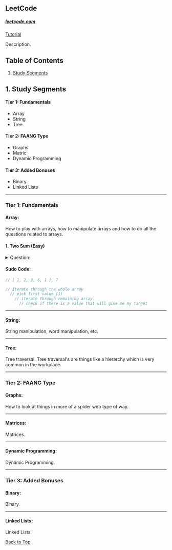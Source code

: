 ## LeetCode

##### [leetcode.com](https://leetcode.com)

[Tutorial](https://www.youtube.com/watch?v=pblq-fj137A)

Description.

## Table of Contents

1. [Study Segments](#1-Study-Segments)

## 1. Study Segments

#### Tier 1: Fundamentals
* Array
* String
* Tree

#### Tier 2: FAANG Type
* Graphs
* Matric
* Dynamic Programming

#### Tier 3: Added Bonuses
* Binary
* Linked Lists

---

### Tier 1: Fundamentals

#### Array:

How to play with arrays, how to manipulate arrays and how to do all the questions related to arrays.

#### 1. Two Sum (Easy)

<!-- Question -->
<details closed>
<summary>Question:</summary>
<br>
Given an array of integers `nums` and an integer `target`, return indices of the two numbers such that they add up to target.

You may assume that each input would have exactly one solution, and you may not use the same element twice.

You can return the answer in any order.
</details>

#### Sudo Code:
```js
// [ 1, 2, 3, 6, 1 ], 7

// Iterate through the whole array
  // pick first value (1)
    // iterate through remaining array
      // check if there is a value that will give me my target
```

---

#### String:

String manipulation, word manipulation, etc.

---

#### Tree:

Tree traversal. Tree traversal's are things like a hierarchy which is very common in the workplace.

---

### Tier 2: FAANG Type

#### Graphs:

How to look at things in more of a spider web type of way.

---

#### Matrices:

Matrices.

---

#### Dynamic Programming:

Dynamic Programming.

---

### Tier 3: Added Bonuses

#### Binary:

Binary.

---

#### Linked Lists:

Linked Lists.


[Back to Top](#Table-of-Contents)